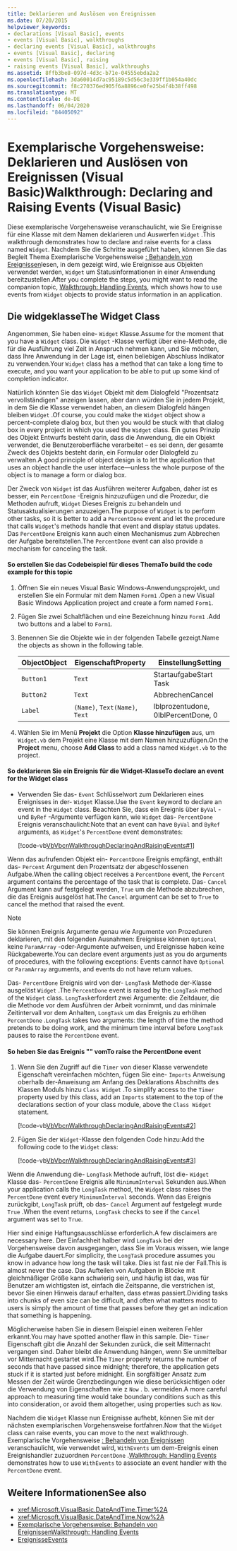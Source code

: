 ```yaml
---
title: Deklarieren und Auslösen von Ereignissen
ms.date: 07/20/2015
helpviewer_keywords:
- declarations [Visual Basic], events
- events [Visual Basic], walkthroughs
- declaring events [Visual Basic], walkthroughs
- events [Visual Basic], declaring
- events [Visual Basic], raising
- raising events [Visual Basic], walkthroughs
ms.assetid: 8ffb3be8-097d-4d3c-b71e-04555ebda2a2
ms.openlocfilehash: 3da60014d7ac95189c5d56c3e339ff1b054a40dc
ms.sourcegitcommit: f8c270376ed905f6a8896ce0fe25b4f4b38ff498
ms.translationtype: MT
ms.contentlocale: de-DE
ms.lasthandoff: 06/04/2020
ms.locfileid: "84405092"
---
```

# <a name="walkthrough-declaring-and-raising-events-visual-basic"></a><span data-ttu-id="e83ce-102">Exemplarische Vorgehensweise: Deklarieren und Auslösen von Ereignissen (Visual Basic)</span><span class="sxs-lookup"><span data-stu-id="e83ce-102">Walkthrough: Declaring and Raising Events (Visual Basic)</span></span>
<span data-ttu-id="e83ce-103">Diese exemplarische Vorgehensweise veranschaulicht, wie Sie Ereignisse für eine Klasse mit dem Namen deklarieren und Auswerfen `Widget` .</span><span class="sxs-lookup"><span data-stu-id="e83ce-103">This walkthrough demonstrates how to declare and raise events for a class named `Widget`.</span></span> <span data-ttu-id="e83ce-104">Nachdem Sie die Schritte ausgeführt haben, können Sie das Begleit Thema Exemplarische Vorgehensweise [: Behandeln von Ereignissen](walkthrough-handling-events.md)lesen, in dem gezeigt wird, wie Ereignisse aus Objekten verwendet werden, `Widget` um Statusinformationen in einer Anwendung bereitzustellen.</span><span class="sxs-lookup"><span data-stu-id="e83ce-104">After you complete the steps, you might want to read the companion topic, [Walkthrough: Handling Events](walkthrough-handling-events.md), which shows how to use events from `Widget` objects to provide status information in an application.</span></span>  
  
## <a name="the-widget-class"></a><span data-ttu-id="e83ce-105">Die widgeklasse</span><span class="sxs-lookup"><span data-stu-id="e83ce-105">The Widget Class</span></span>  
 <span data-ttu-id="e83ce-106">Angenommen, Sie haben eine- `Widget` Klasse.</span><span class="sxs-lookup"><span data-stu-id="e83ce-106">Assume for the moment that you have a `Widget` class.</span></span> <span data-ttu-id="e83ce-107">Die `Widget` -Klasse verfügt über eine-Methode, die für die Ausführung viel Zeit in Anspruch nehmen kann, und Sie möchten, dass Ihre Anwendung in der Lage ist, einen beliebigen Abschluss Indikator zu verwenden.</span><span class="sxs-lookup"><span data-stu-id="e83ce-107">Your `Widget` class has a method that can take a long time to execute, and you want your application to be able to put up some kind of completion indicator.</span></span>  
  
 <span data-ttu-id="e83ce-108">Natürlich könnten Sie das `Widget` Objekt mit dem Dialogfeld "Prozentsatz vervollständigen" anzeigen lassen, aber dann würden Sie in jedem Projekt, in dem Sie die Klasse verwendet haben, an diesem Dialogfeld hängen bleiben `Widget` .</span><span class="sxs-lookup"><span data-stu-id="e83ce-108">Of course, you could make the `Widget` object show a percent-complete dialog box, but then you would be stuck with that dialog box in every project in which you used the `Widget` class.</span></span> <span data-ttu-id="e83ce-109">Ein gutes Prinzip des Objekt Entwurfs besteht darin, dass die Anwendung, die ein Objekt verwendet, die Benutzeroberfläche verarbeitet – es sei denn, der gesamte Zweck des Objekts besteht darin, ein Formular oder Dialogfeld zu verwalten.</span><span class="sxs-lookup"><span data-stu-id="e83ce-109">A good principle of object design is to let the application that uses an object handle the user interface—unless the whole purpose of the object is to manage a form or dialog box.</span></span>  
  
 <span data-ttu-id="e83ce-110">Der Zweck von `Widget` ist das Ausführen weiterer Aufgaben, daher ist es besser, ein `PercentDone` -Ereignis hinzuzufügen und die Prozedur, die Methoden aufruft, `Widget` Dieses Ereignis zu behandeln und Statusaktualisierungen anzuzeigen.</span><span class="sxs-lookup"><span data-stu-id="e83ce-110">The purpose of `Widget` is to perform other tasks, so it is better to add a `PercentDone` event and let the procedure that calls `Widget`'s methods handle that event and display status updates.</span></span> <span data-ttu-id="e83ce-111">Das `PercentDone` Ereignis kann auch einen Mechanismus zum Abbrechen der Aufgabe bereitstellen.</span><span class="sxs-lookup"><span data-stu-id="e83ce-111">The `PercentDone` event can also provide a mechanism for canceling the task.</span></span>  
  
#### <a name="to-build-the-code-example-for-this-topic"></a><span data-ttu-id="e83ce-112">So erstellen Sie das Codebeispiel für dieses Thema</span><span class="sxs-lookup"><span data-stu-id="e83ce-112">To build the code example for this topic</span></span>  
  
1. <span data-ttu-id="e83ce-113">Öffnen Sie ein neues Visual Basic Windows-Anwendungsprojekt, und erstellen Sie ein Formular mit dem Namen `Form1` .</span><span class="sxs-lookup"><span data-stu-id="e83ce-113">Open a new Visual Basic Windows Application project and create a form named `Form1`.</span></span>  
  
2. <span data-ttu-id="e83ce-114">Fügen Sie zwei Schaltflächen und eine Bezeichnung hinzu `Form1` .</span><span class="sxs-lookup"><span data-stu-id="e83ce-114">Add two buttons and a label to `Form1`.</span></span>  
  
3. <span data-ttu-id="e83ce-115">Benennen Sie die Objekte wie in der folgenden Tabelle gezeigt.</span><span class="sxs-lookup"><span data-stu-id="e83ce-115">Name the objects as shown in the following table.</span></span>  
  
    |<span data-ttu-id="e83ce-116">Object</span><span class="sxs-lookup"><span data-stu-id="e83ce-116">Object</span></span>|<span data-ttu-id="e83ce-117">Eigenschaft</span><span class="sxs-lookup"><span data-stu-id="e83ce-117">Property</span></span>|<span data-ttu-id="e83ce-118">Einstellung</span><span class="sxs-lookup"><span data-stu-id="e83ce-118">Setting</span></span>|  
    |------------|--------------|-------------|  
    |`Button1`|`Text`|<span data-ttu-id="e83ce-119">Startaufgabe</span><span class="sxs-lookup"><span data-stu-id="e83ce-119">Start Task</span></span>|  
    |`Button2`|`Text`|<span data-ttu-id="e83ce-120">Abbrechen</span><span class="sxs-lookup"><span data-stu-id="e83ce-120">Cancel</span></span>|  
    |`Label`|<span data-ttu-id="e83ce-121">`(Name)`, `Text`</span><span class="sxs-lookup"><span data-stu-id="e83ce-121">`(Name)`, `Text`</span></span>|<span data-ttu-id="e83ce-122">lblprozentudone, 0</span><span class="sxs-lookup"><span data-stu-id="e83ce-122">lblPercentDone, 0</span></span>|  
  
4. <span data-ttu-id="e83ce-123">Wählen Sie im Menü **Projekt** die Option **Klasse hinzufügen** aus, um `Widget.vb` dem Projekt eine Klasse mit dem Namen hinzuzufügen.</span><span class="sxs-lookup"><span data-stu-id="e83ce-123">On the **Project** menu, choose **Add Class** to add a class named `Widget.vb` to the project.</span></span>  
  
#### <a name="to-declare-an-event-for-the-widget-class"></a><span data-ttu-id="e83ce-124">So deklarieren Sie ein Ereignis für die Widget-Klasse</span><span class="sxs-lookup"><span data-stu-id="e83ce-124">To declare an event for the Widget class</span></span>  
  
- <span data-ttu-id="e83ce-125">Verwenden Sie das- `Event` Schlüsselwort zum Deklarieren eines Ereignisses in der- `Widget` Klasse.</span><span class="sxs-lookup"><span data-stu-id="e83ce-125">Use the `Event` keyword to declare an event in the `Widget` class.</span></span> <span data-ttu-id="e83ce-126">Beachten Sie, dass ein Ereignis über `ByVal` -und `ByRef` -Argumente verfügen kann, wie `Widget` das- `PercentDone` Ereignis veranschaulicht:</span><span class="sxs-lookup"><span data-stu-id="e83ce-126">Note that an event can have `ByVal` and `ByRef` arguments, as `Widget`'s `PercentDone` event demonstrates:</span></span>  
  
     [!code-vb[VbVbcnWalkthroughDeclaringAndRaisingEvents#1](~/samples/snippets/visualbasic/VS_Snippets_VBCSharp/VbVbcnWalkthroughDeclaringAndRaisingEvents/VB/Widget.vb#1)]  
  
 <span data-ttu-id="e83ce-127">Wenn das aufrufenden Objekt ein- `PercentDone` Ereignis empfängt, enthält das- `Percent` Argument den Prozentsatz der abgeschlossenen Aufgabe.</span><span class="sxs-lookup"><span data-stu-id="e83ce-127">When the calling object receives a `PercentDone` event, the `Percent` argument contains the percentage of the task that is complete.</span></span> <span data-ttu-id="e83ce-128">Das- `Cancel` Argument kann auf festgelegt werden, `True` um die Methode abzubrechen, die das Ereignis ausgelöst hat.</span><span class="sxs-lookup"><span data-stu-id="e83ce-128">The `Cancel` argument can be set to `True` to cancel the method that raised the event.</span></span>  
  
> [!NOTE]
> <span data-ttu-id="e83ce-129">Sie können Ereignis Argumente genau wie Argumente von Prozeduren deklarieren, mit den folgenden Ausnahmen: Ereignisse können `Optional` keine `ParamArray` -oder-Argumente aufweisen, und Ereignisse haben keine Rückgabewerte.</span><span class="sxs-lookup"><span data-stu-id="e83ce-129">You can declare event arguments just as you do arguments of procedures, with the following exceptions: Events cannot have `Optional` or `ParamArray` arguments, and events do not have return values.</span></span>  
  
 <span data-ttu-id="e83ce-130">Das- `PercentDone` Ereignis wird von der- `LongTask` Methode der-Klasse ausgelöst `Widget` .</span><span class="sxs-lookup"><span data-stu-id="e83ce-130">The `PercentDone` event is raised by the `LongTask` method of the `Widget` class.</span></span> <span data-ttu-id="e83ce-131">`LongTask`erfordert zwei Argumente: die Zeitdauer, die die Methode vor dem Ausführen der Arbeit vornimmt, und das minimale Zeitintervall vor dem Anhalten, `LongTask` um das Ereignis zu erhöhen `PercentDone` .</span><span class="sxs-lookup"><span data-stu-id="e83ce-131">`LongTask` takes two arguments: the length of time the method pretends to be doing work, and the minimum time interval before `LongTask` pauses to raise the `PercentDone` event.</span></span>  
  
#### <a name="to-raise-the-percentdone-event"></a><span data-ttu-id="e83ce-132">So heben Sie das Ereignis "" vom</span><span class="sxs-lookup"><span data-stu-id="e83ce-132">To raise the PercentDone event</span></span>  
  
1. <span data-ttu-id="e83ce-133">Wenn Sie den Zugriff auf die `Timer` von dieser Klasse verwendete Eigenschaft vereinfachen möchten, fügen Sie eine- `Imports` Anweisung oberhalb der-Anweisung am Anfang des Deklarations Abschnitts des Klassen Moduls hinzu `Class Widget` .</span><span class="sxs-lookup"><span data-stu-id="e83ce-133">To simplify access to the `Timer` property used by this class, add an `Imports` statement to the top of the declarations section of your class module, above the `Class Widget` statement.</span></span>  
  
     [!code-vb[VbVbcnWalkthroughDeclaringAndRaisingEvents#2](~/samples/snippets/visualbasic/VS_Snippets_VBCSharp/VbVbcnWalkthroughDeclaringAndRaisingEvents/VB/Widget.vb#2)]  
  
2. <span data-ttu-id="e83ce-134">Fügen Sie der `Widget`-Klasse den folgenden Code hinzu:</span><span class="sxs-lookup"><span data-stu-id="e83ce-134">Add the following code to the `Widget` class:</span></span>  
  
     [!code-vb[VbVbcnWalkthroughDeclaringAndRaisingEvents#3](~/samples/snippets/visualbasic/VS_Snippets_VBCSharp/VbVbcnWalkthroughDeclaringAndRaisingEvents/VB/Widget.vb#3)]  
  
 <span data-ttu-id="e83ce-135">Wenn die Anwendung die- `LongTask` Methode aufruft, löst die- `Widget` Klasse das- `PercentDone` Ereignis alle `MinimumInterval` Sekunden aus.</span><span class="sxs-lookup"><span data-stu-id="e83ce-135">When your application calls the `LongTask` method, the `Widget` class raises the `PercentDone` event every `MinimumInterval` seconds.</span></span> <span data-ttu-id="e83ce-136">Wenn das Ereignis zurückgibt, `LongTask` prüft, ob das- `Cancel` Argument auf festgelegt wurde `True` .</span><span class="sxs-lookup"><span data-stu-id="e83ce-136">When the event returns, `LongTask` checks to see if the `Cancel` argument was set to `True`.</span></span>  
  
 <span data-ttu-id="e83ce-137">Hier sind einige Haftungsausschlüsse erforderlich.</span><span class="sxs-lookup"><span data-stu-id="e83ce-137">A few disclaimers are necessary here.</span></span> <span data-ttu-id="e83ce-138">Der Einfachheit halber wird `LongTask` bei der Vorgehensweise davon ausgegangen, dass Sie im Voraus wissen, wie lange die Aufgabe dauert.</span><span class="sxs-lookup"><span data-stu-id="e83ce-138">For simplicity, the `LongTask` procedure assumes you know in advance how long the task will take.</span></span> <span data-ttu-id="e83ce-139">Dies ist fast nie der Fall.</span><span class="sxs-lookup"><span data-stu-id="e83ce-139">This is almost never the case.</span></span> <span data-ttu-id="e83ce-140">Das Aufteilen von Aufgaben in Blöcke mit gleichmäßiger Größe kann schwierig sein, und häufig ist das, was für Benutzer am wichtigsten ist, einfach die Zeitspanne, die verstrichen ist, bevor Sie einen Hinweis darauf erhalten, dass etwas passiert.</span><span class="sxs-lookup"><span data-stu-id="e83ce-140">Dividing tasks into chunks of even size can be difficult, and often what matters most to users is simply the amount of time that passes before they get an indication that something is happening.</span></span>  
  
 <span data-ttu-id="e83ce-141">Möglicherweise haben Sie in diesem Beispiel einen weiteren Fehler erkannt.</span><span class="sxs-lookup"><span data-stu-id="e83ce-141">You may have spotted another flaw in this sample.</span></span> <span data-ttu-id="e83ce-142">Die- `Timer` Eigenschaft gibt die Anzahl der Sekunden zurück, die seit Mitternacht vergangen sind. Daher bleibt die Anwendung hängen, wenn Sie unmittelbar vor Mitternacht gestartet wird.</span><span class="sxs-lookup"><span data-stu-id="e83ce-142">The `Timer` property returns the number of seconds that have passed since midnight; therefore, the application gets stuck if it is started just before midnight.</span></span> <span data-ttu-id="e83ce-143">Ein sorgfältiger Ansatz zum Messen der Zeit würde Grenzbedingungen wie diese berücksichtigen oder die Verwendung von Eigenschaften wie z `Now` . b. vermeiden.</span><span class="sxs-lookup"><span data-stu-id="e83ce-143">A more careful approach to measuring time would take boundary conditions such as this into consideration, or avoid them altogether, using properties such as `Now`.</span></span>  
  
 <span data-ttu-id="e83ce-144">Nachdem die `Widget` Klasse nun Ereignisse aufhebt, können Sie mit der nächsten exemplarischen Vorgehensweise fortfahren.</span><span class="sxs-lookup"><span data-stu-id="e83ce-144">Now that the `Widget` class can raise events, you can move to the next walkthrough.</span></span> <span data-ttu-id="e83ce-145">Exemplarische Vorgehensweise [: Behandeln von Ereignissen](walkthrough-handling-events.md) veranschaulicht, wie verwendet wird, `WithEvents` um dem-Ereignis einen Ereignishandler zuzuordnen `PercentDone` .</span><span class="sxs-lookup"><span data-stu-id="e83ce-145">[Walkthrough: Handling Events](walkthrough-handling-events.md) demonstrates how to use `WithEvents` to associate an event handler with the `PercentDone` event.</span></span>  
  
## <a name="see-also"></a><span data-ttu-id="e83ce-146">Weitere Informationen</span><span class="sxs-lookup"><span data-stu-id="e83ce-146">See also</span></span>

- <xref:Microsoft.VisualBasic.DateAndTime.Timer%2A>
- <xref:Microsoft.VisualBasic.DateAndTime.Now%2A>
- [<span data-ttu-id="e83ce-147">Exemplarische Vorgehensweise: Behandeln von Ereignissen</span><span class="sxs-lookup"><span data-stu-id="e83ce-147">Walkthrough: Handling Events</span></span>](walkthrough-handling-events.md)
- [<span data-ttu-id="e83ce-148">Ereignisse</span><span class="sxs-lookup"><span data-stu-id="e83ce-148">Events</span></span>](index.md)
